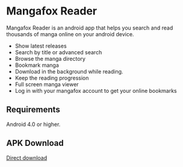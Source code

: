 # Mangafox Reader

Mangafox Reader is an android app that helps you search and read thousands of manga online on your android device.
- Show latest releases
- Search by title or advanced search
- Browse the manga directory
- Bookmark manga
- Download in the background while reading.
- Keep the reading progression
- Full screen manga viewer
- Log in with your mangafox account to get your online bookmarks 

## Requirements
Android 4.0 or higher.

## APK Download
[Direct download](https://github.com/cylonu87/MFR/releases)

[](ic_launcher-web.png)

[](https://help.github.com/articles/markdown-basics/)
